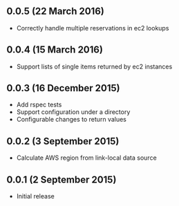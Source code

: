 ## 0.0.5 (22 March 2016)

 * Correctly handle multiple reservations in ec2 lookups

## 0.0.4 (15 March 2016)

 * Support lists of single items returned by ec2 instances

## 0.0.3 (16 December 2015)

 * Add rspec tests
 * Support configuration under a directory
 * Configurable changes to return values

## 0.0.2 (3 September 2015)

 * Calculate AWS region from link-local data source

## 0.0.1 (2 September 2015)

 * Initial release

